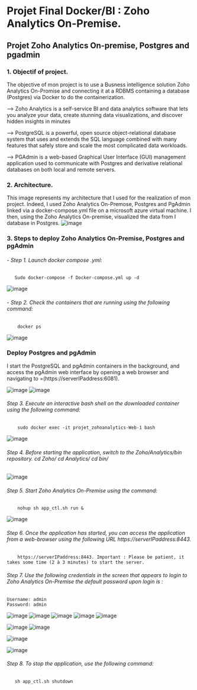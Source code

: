# Projet Final Docker/BI : Zoho Analytics On-Premise.

## Projet Zoho Analytics On-premise, Postgres and pgadmin

### 1. Objectif of project. 

The objective of mon project is to use a Busness intelligence solution Zoho Analytics On-Promise and connecting it at a RDBMS containing a database (Postgres) via Docker to do the containerization.

--> Zoho Analytics is a self-service BI and data analytics software that lets you analyze your data, create stunning data visualizations, and discover hidden insights in minutes

--> PostgreSQL is a powerful, open source object-relational database system that uses and extends the SQL language combined with many features that safely store and scale the most complicated data workloads. 

--> PGAdmin is a web-based Graphical User Interface (GUI) management application used to communicate with Postgres and derivative relational databases on both local and remote servers.

### 2. Architecture.

This image represents my architecture that I used for the realization of mon project. Indeed, I used Zoho Analytics On-Premose, Postgres and PgAdmin linked via a docker-compose.yml file on a microsoft azure virtual machine. I then, using the Zoho Analytics On-premise, visualized the data from I database in Postgres.
![image](https://user-images.githubusercontent.com/115103788/212050867-59c8939c-0207-40d8-84ee-541649408861.png)

### 3. Steps to deploy Zoho Analytics On-Premise, Postgres and pgAdmin

   ###### - Step 1. Launch docker compose .yml: 
       Sudo docker-compose -f Docker-compose.yml up -d
![image](https://user-images.githubusercontent.com/115103788/211642843-8beb1ae3-e286-409a-9a91-0842d6c35936.png)

   ###### - Step 2. Check the containers that are running using the following command: 
        docker ps
![image](https://user-images.githubusercontent.com/115103788/211643113-77462843-2cf4-4093-bc9f-19f48a152f9f.png)

### Deploy Postgres and pgAdmin

I start the PostgreSQL and pgAdmin containers in the background, and access the pgAdmin web interface by opening a web browser and navigating to =(https://serverIPaddress:6081). 

![image](https://user-images.githubusercontent.com/115103788/211952064-ec3714d7-1751-4e3c-ac17-f8815643223c.png)
![image](https://user-images.githubusercontent.com/115103788/211952079-ec744499-98fa-4896-930a-aac7d92faaa9.png)

###### Step 3. Execute an interactive bash shell on the downloaded container using the following command:
        sudo docker exec -it projet_zohoanalytics-Web-1 bash
![image](https://user-images.githubusercontent.com/115103788/211643178-a5d963bf-7538-45b1-8977-e8aecde4f5a6.png)

###### Step 4. Before starting the application, switch to the Zoho/Analytics/bin repository. cd Zoho/ cd Analytics/ cd bin/
![image](https://user-images.githubusercontent.com/115103788/211643408-5b998285-2e56-4614-8542-56d8c44ddba3.png)

###### Step 5. Start Zoho Analytics On-Premise using the command: 
        nohup sh app_ctl.sh run &
![image](https://user-images.githubusercontent.com/115103788/211643492-4e9416d5-355f-46aa-b39c-1a1cd4d7ddd9.png)

###### Step 6. Once the application has started, you can access the application from a web-browser using the following URL https://serverIPaddress:8443.
        https://serverIPaddress:8443. Important : Please be patient, it takes some time (2 à 3 minutes) to start the server.
###### Step 7. Use the following credentials in the screen that appears to login to Zoho Analytics On-Premise the default password upon login is :
    Username: admin
    Password: admin
![image](https://user-images.githubusercontent.com/115103788/211643664-3d8e9beb-6af1-4348-a9b0-5c4a001b2357.png)
![image](https://user-images.githubusercontent.com/115103788/211952091-f19152fc-af20-4b5d-a690-0da535dff6c9.png)
![image](https://user-images.githubusercontent.com/115103788/211643721-810b07e4-0ce3-4b18-97fd-a8a98ef4d31d.png)
![image](https://user-images.githubusercontent.com/115103788/211952104-0ef6d8e3-0b1d-4105-ab0c-94e62e2c6509.png)
![image](https://user-images.githubusercontent.com/115103788/211952112-67d21d54-4c28-4a31-85ff-24f85800cb31.png)

![image](https://user-images.githubusercontent.com/115103788/211952127-70962e01-9d09-4efa-beb4-62f1c5cc14d9.png)
![image](https://user-images.githubusercontent.com/115103788/211952141-0759fdad-0cf4-4843-9b04-9b65ffaf58cc.png)

![image](https://user-images.githubusercontent.com/115103788/211647597-1db76ae3-8a54-4c90-883c-fdb161db7f75.png)

![image](https://user-images.githubusercontent.com/115103788/211647626-1809e348-2c13-4648-80f7-461c3f0cb732.png)

###### Step 8. To stop the application, use the following command:
       sh app_ctl.sh shutdown
